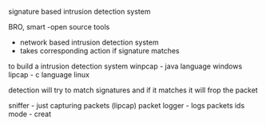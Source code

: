 signature based intrusion detection system 

BRO, smart -open source tools

- network based intrusion detection system
- takes corresponding action if signature matches

to build a intrusion detection system
winpcap - java language windows
lipcap - c language linux 

detection will try to match signatures and if it matches it will frop the packet 

sniffer - just capturing packets (lipcap)
packet logger - logs packets
ids mode - creat
